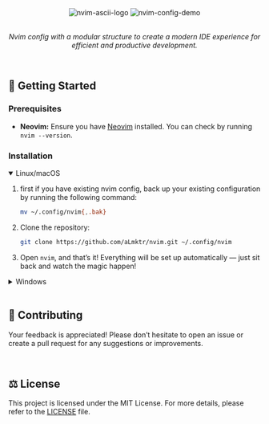 <div align="center">
   <img src="https://github.com/user-attachments/assets/a598a61e-6934-4a4a-9108-ab8cbf4f8d87" alt="nvim-ascii-logo" />
   <img src="https://github.com/user-attachments/assets/7bbc45d6-c4b1-44f5-902b-8d7429eb42ef" alt="nvim-config-demo" />
</div>

<br />

 <p align="center">
    <em>Nvim config with a modular structure to create a modern IDE experience for efficient and productive development.</em>
 </p>

 <br />
 
## 🚀 Getting Started 
### Prerequisites
- **Neovim:** Ensure you have [Neovim](https://neovim.io/) installed. You can check by running `nvim --version`.

### Installation

<details open>
  <summary>Linux/macOS</summary>

1. first if you have existing nvim config, back up your existing configuration by running the following command:

   ```bash
   mv ~/.config/nvim{,.bak}
   ```

2. Clone the repository:

   ```bash
   git clone https://github.com/aLmktr/nvim.git ~/.config/nvim
   ```

3. Open `nvim`, and that’s it! Everything will be set up automatically — just sit back and watch the magic happen!

</details>

<details>
  <summary>Windows</summary>
   
1. first if you have existing nvim config, back up your existing configuration by running the following command:

   ```bash
   Move-Item $env:LOCALAPPDATA\nvim $env:LOCALAPPDATA\nvim.bak
   ```

2. Clone the repository:

   ```bash
   git clone https://github.com/aLmktr/nvim.git $env:LOCALAPPDATA\nvim
   ```

3. Open `nvim`, and the configuration will install automatically.

</details>

<br />

## 🤝 Contributing

Your feedback is appreciated! Please don’t hesitate to open an issue or create a pull request for any suggestions or improvements.

<br />

## ⚖️ License

This project is licensed under the MIT License. For more details, please refer to the [LICENSE](LICENSE) file.
